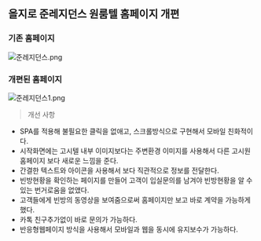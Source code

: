 ## 을지로 준레지던스 원룸텔 홈페이지 개편

### **기존 홈페이지**

![준레지던스.png](https://images.velog.io/post-images/qksud14/c4976cc0-093b-11ea-9aae-a58a86bb0520/.png)

### **개편된 홈페이지**

![준레지던스1.png](https://user-images.githubusercontent.com/40445771/69505551-dc4b5d80-0f6d-11ea-8e6e-1a8c5fe84f98.png)

> 개선 사항

- SPA를 적용해 불필요한 클릭을 없애고, 스크롤방식으로 구현해서 모바일 친화적이다.
- 시작화면에는 고시텔 내부 이미지보다는 주변환경 이미지를 사용해서 다른 고시원홈페이지 보다 새로운 느낌을 준다.
- 간결한 텍스트와 아이콘을 사용해서 보다 직관적으로 정보를 전달한다.
- 빈방현황을 확인하는 페이지를 만들어 고객이 입실문의를 남겨야 빈방현황을 알 수 있는 번거로움을 없앴다.
- 고객들에게 빈방의 동영상을 보여줌으로써 홈페이지만 보고 바로 계약을 가능하게 했다.
- 카톡 친구추가없이 바로 문의가 가능하다.
- 반응형웹페이지 방식을 사용해서 모바일과 웹을 동시에 유지보수가 가능하다.
